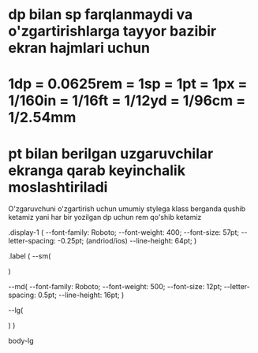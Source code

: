 # dp bilan sp farqlanmaydi va o'zgartirishlarga tayyor bazibir ekran hajmlari uchun
# 1dp = 0.0625rem = 1sp = 1pt = 1px = 1/160in = 1/16ft = 1/12yd = 1/96cm = 1/2.54mm
# pt bilan berilgan uzgaruvchilar ekranga qarab keyinchalik moslashtiriladi
O'zgaruvchuni o'zgartirish uchun umumiy stylega klass berganda qushib ketamiz yani
har bir yozilgan dp uchun rem qo'shib ketamiz

.display-1 (
  --font-family: Roboto;
  --font-weight: 400;
  --font-size: 57pt;
  --letter-spacing: -0.25pt; (andriod/ios)
  --line-height: 64pt;
)

.label (
  --sm(

  )
  
  --md(
    --font-family: Roboto;
    --font-weight: 500;
    --font-size: 12pt;
    --letter-spacing: 0.5pt;
    --line-height: 16pt;
  )

  --lg(

  )
)

body-lg